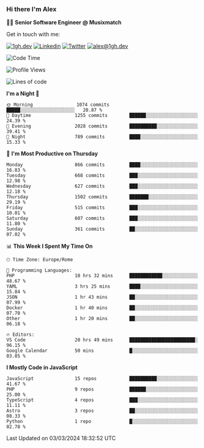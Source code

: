 ### Hi there I'm Alex

👨‍💻 __Senior Software Engineer @ Musixmatch__

Get in touch with me:

[![1gh.dev](https://img.shields.io/static/v1?label=1gh.dev&message=%20&color=red&logo=&style=flat-square&logoColor=white)](https://www.1gh.dev/)
[![Linkedin](https://img.shields.io/static/v1?label=Linkedin&message=%20&color=blue&logo=Linkedin&style=flat-square&logoColor=white)](https://linkedin.com/in/alexghirelli)
[![Twitter](https://img.shields.io/static/v1?label=Twitter&message=%20&color=blue&logo=Twitter&style=flat-square&logoColor=white)](https://twitter.com/alexGhirelli)
[![alex@1gh.dev](https://img.shields.io/static/v1?label=alex@1gh.dev&message=%20&color=red&logo=gmail&style=flat-square&logoColor=white)](mailto:alex@1gh.dev)

<!--START_SECTION:waka-->
![Code Time](http://img.shields.io/badge/Code%20Time-7%2C767%20hrs%2052%20mins-blue)

![Profile Views](http://img.shields.io/badge/Profile%20Views-0-blue)

![Lines of code](https://img.shields.io/badge/From%20Hello%20World%20I%27ve%20Written-25.4%20million%20lines%20of%20code-blue)

**I'm a Night 🦉** 

```text
🌞 Morning                1074 commits        █████░░░░░░░░░░░░░░░░░░░░   20.87 % 
🌆 Daytime                1255 commits        ██████░░░░░░░░░░░░░░░░░░░   24.39 % 
🌃 Evening                2028 commits        ██████████░░░░░░░░░░░░░░░   39.41 % 
🌙 Night                  789 commits         ████░░░░░░░░░░░░░░░░░░░░░   15.33 % 
```
📅 **I'm Most Productive on Thursday** 

```text
Monday                   866 commits         ████░░░░░░░░░░░░░░░░░░░░░   16.83 % 
Tuesday                  668 commits         ███░░░░░░░░░░░░░░░░░░░░░░   12.98 % 
Wednesday                627 commits         ███░░░░░░░░░░░░░░░░░░░░░░   12.18 % 
Thursday                 1502 commits        ███████░░░░░░░░░░░░░░░░░░   29.19 % 
Friday                   515 commits         ███░░░░░░░░░░░░░░░░░░░░░░   10.01 % 
Saturday                 607 commits         ███░░░░░░░░░░░░░░░░░░░░░░   11.80 % 
Sunday                   361 commits         ██░░░░░░░░░░░░░░░░░░░░░░░   07.02 % 
```


📊 **This Week I Spent My Time On** 

```text
🕑︎ Time Zone: Europe/Rome

💬 Programming Languages: 
PHP                      10 hrs 32 mins      ████████████░░░░░░░░░░░░░   48.67 % 
YAML                     3 hrs 25 mins       ████░░░░░░░░░░░░░░░░░░░░░   15.84 % 
JSON                     1 hr 43 mins        ██░░░░░░░░░░░░░░░░░░░░░░░   07.99 % 
Docker                   1 hr 40 mins        ██░░░░░░░░░░░░░░░░░░░░░░░   07.70 % 
Other                    1 hr 20 mins        ██░░░░░░░░░░░░░░░░░░░░░░░   06.18 % 

🔥 Editors: 
VS Code                  20 hrs 49 mins      ████████████████████████░   96.15 % 
Google Calendar          50 mins             █░░░░░░░░░░░░░░░░░░░░░░░░   03.85 % 
```

**I Mostly Code in JavaScript** 

```text
JavaScript               15 repos            ██████████░░░░░░░░░░░░░░░   41.67 % 
PHP                      9 repos             ██████░░░░░░░░░░░░░░░░░░░   25.00 % 
TypeScript               4 repos             ███░░░░░░░░░░░░░░░░░░░░░░   11.11 % 
Astro                    3 repos             ██░░░░░░░░░░░░░░░░░░░░░░░   08.33 % 
Python                   1 repo              █░░░░░░░░░░░░░░░░░░░░░░░░   02.78 % 
```




 Last Updated on 03/03/2024 18:32:52 UTC
<!--END_SECTION:waka-->

